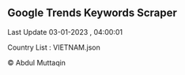 

## Google Trends Keywords Scraper 
 
Last Update 03-01-2023 , 04:00:01

Country List :
VIETNAM.json



© Abdul Muttaqin 
